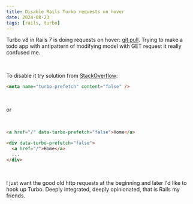 ```yaml
---
title: Disable Rails Turbo requests on hover
date: 2024-08-23
tags: [rails, turbo]
---
```


Turbo v8 in Rails 7 is doing requests on hover: [git pull](https://github.com/hotwired/turbo/pull/1101). Trying to make a todo app with antipattern of modifying model with GET request it really confused me.

<br>

To disable it try solution from [StackOverflow](https://stackoverflow.com/a/78043099/1079002):

```html
<meta name="turbo-prefetch" content="false" />
```

<br>

or

<br>

```html
<a href="/" data-turbo-prefetch="false">Home</a>

<div data-turbo-prefetch="false">
  <a href="/">Home</a>
  ...
</div>
```

<br>

I just want the good old http requests at the beginning and later I'd like to hook up Turbo. Deeply integrated, deeply opinionated, that is Rails my friends.

